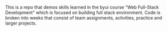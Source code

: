 This is a repo that demos skills learned in the byui course "Web Full-Stack Development" which is focused on building full stack environment. Code is broken into weeks that consist of team assignments, activities, practice and larger projects.